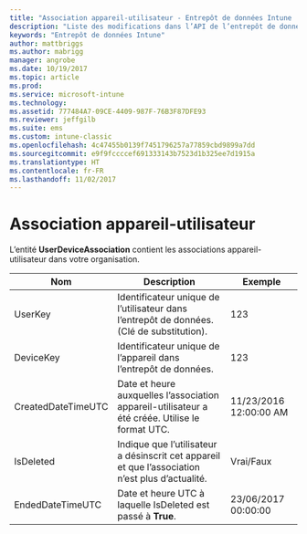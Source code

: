 ```yaml
---
title: "Association appareil-utilisateur - Entrepôt de données Intune | Microsoft Docs"
description: "Liste des modifications dans l’API de l’entrepôt de données Intune."
keywords: "Entrepôt de données Intune"
author: mattbriggs
ms.author: mabrigg
manager: angrobe
ms.date: 10/19/2017
ms.topic: article
ms.prod: 
ms.service: microsoft-intune
ms.technology: 
ms.assetid: 777484A7-09CE-4409-987F-76B3F87DFE93
ms.reviewer: jeffgilb
ms.suite: ems
ms.custom: intune-classic
ms.openlocfilehash: 4c47455b0139f7451796257a77859cbd9899a7dd
ms.sourcegitcommit: e9f9fccccef691333143b7523d1b325ee7d1915a
ms.translationtype: HT
ms.contentlocale: fr-FR
ms.lasthandoff: 11/02/2017
---
```

# <a name="user-device-association"></a>Association appareil-utilisateur

L’entité **UserDeviceAssociation** contient les associations appareil-utilisateur dans votre organisation.

| Nom               | Description                                                                                      | Exemple                |
|--------------------|--------------------------------------------------------------------------------------------------|------------------------|
| UserKey            | Identificateur unique de l’utilisateur dans l’entrepôt de données. (Clé de substitution).                              | 123                    |
| DeviceKey          | Identificateur unique de l’appareil dans l’entrepôt de données.                                            | 123                    |
| CreatedDateTimeUTC | Date et heure auxquelles l’association appareil-utilisateur a été créée. Utilise le format UTC.                                | 11/23/2016 12:00:00 AM |
| IsDeleted          | Indique que l’utilisateur a désinscrit cet appareil et que l’association n’est plus d’actualité. | Vrai/Faux             |
| EndedDateTimeUTC   | Date et heure UTC à laquelle IsDeleted est passé à **True**.                                              | 23/06/2017 00:00:00 |
